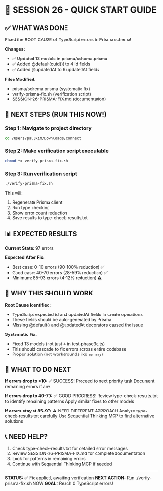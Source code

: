 🎯 SESSION 26 - QUICK START GUIDE
================================

## ✅ WHAT WAS DONE

Fixed the ROOT CAUSE of TypeScript errors in Prisma schema!

**Changes:**
- ✅ Updated 13 models in prisma/schema.prisma
- ✅ Added @default(cuid()) to 4 id fields
- ✅ Added @updatedAt to 9 updatedAt fields

**Files Modified:**
- prisma/schema.prisma (systematic fix)
- verify-prisma-fix.sh (verification script)
- SESSION-26-PRISMA-FIX.md (documentation)

## 🚀 NEXT STEPS (RUN THIS NOW!)

### Step 1: Navigate to project directory
```bash
cd /Users/paulkim/Downloads/connect
```

### Step 2: Make verification script executable
```bash
chmod +x verify-prisma-fix.sh
```

### Step 3: Run verification script
```bash
./verify-prisma-fix.sh
```

This will:
1. Regenerate Prisma client
2. Run type checking
3. Show error count reduction
4. Save results to type-check-results.txt

## 📊 EXPECTED RESULTS

**Current State:** 97 errors

**Expected After Fix:**
- Best case: 0-10 errors (90-100% reduction) ✅
- Good case: 40-70 errors (28-59% reduction) ✅
- Minimum: 85-93 errors (4-12% reduction) ⚠️

## 🎯 WHY THIS SHOULD WORK

**Root Cause Identified:**
- TypeScript expected id and updatedAt fields in create operations
- These fields should be auto-generated by Prisma
- Missing @default() and @updatedAt decorators caused the issue

**Systematic Fix:**
- Fixed 13 models (not just 4 in test-phase3c.ts)
- This should cascade to fix errors across entire codebase
- Proper solution (not workarounds like `as any`)

## 📝 WHAT TO DO NEXT

**If errors drop to <10:**
✅ SUCCESS! Proceed to next priority task
Document remaining errors if any

**If errors drop to 40-70:**
✅ GOOD PROGRESS! 
Review type-check-results.txt to identify remaining patterns
Apply similar fixes to other models

**If errors stay at 85-97:**
⚠️ NEED DIFFERENT APPROACH
Analyze type-check-results.txt carefully
Use Sequential Thinking MCP to find alternative solutions

## 📞 NEED HELP?

1. Check type-check-results.txt for detailed error messages
2. Review SESSION-26-PRISMA-FIX.md for complete documentation
3. Look for patterns in remaining errors
4. Continue with Sequential Thinking MCP if needed

---

**STATUS:** ✅ Fix applied, awaiting verification
**NEXT ACTION:** Run ./verify-prisma-fix.sh NOW
**GOAL:** Reach 0 TypeScript errors!
